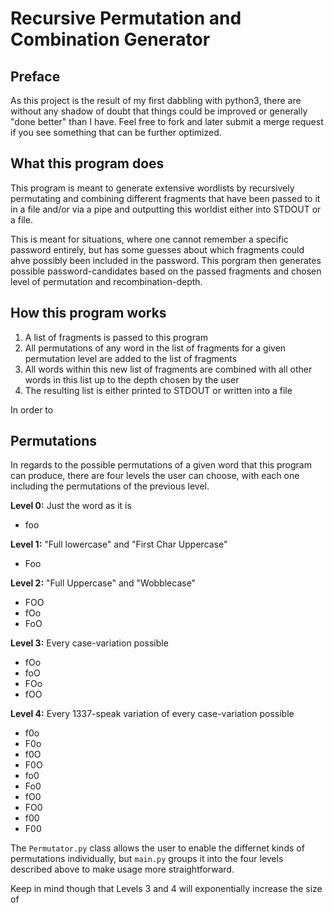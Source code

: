 # Recursive Permutation and Combination Generator

## Preface
As this project is the result of my first dabbling with python3, there are without any shadow of doubt that things could be improved or generally "done better" than I have. Feel free to fork and later submit a merge request if you see something that can be further optimized.

## What this program does
This program is meant to generate extensive wordlists by recursively permutating and combining different fragments that have been passed to it in a file and/or via a pipe and outputting this worldist either into STDOUT or a file.

This is meant for situations, where one cannot remember a specific password entirely, but has some guesses about which fragments could ahve possibly been included in the password. This porgram then generates possible password-candidates based on the passed fragments and chosen level of permutation and recombination-depth. 

## How this program works
1. A list of fragments is passed to this program
2. All permutations of any word in the list of fragments for a given permutation level are added to the list of fragments
3. All words within this new list of fragments are combined with all other words in this list up to the depth chosen by the user
4. The resulting list is either printed to STDOUT or written into a file

In order to 

## Permutations
In regards to the possible permutations of a given word that this program can produce, there are four levels the user can choose, with each one including the permutations of the previous level.

**Level 0:** Just the word as it is
* foo

**Level 1:** "Full lowercase" and "First Char Uppercase"
* Foo

**Level 2:** "Full Uppercase" and "Wobblecase"
* FOO
* fOo
* FoO

**Level 3:** Every case-variation possible
* fOo
* foO
* FOo
* fOO

**Level 4:** Every 1337-speak variation of every case-variation possible
* f0o
* F0o
* f0O
* F0O
* fo0
* Fo0
* fO0
* FO0
* f00
* F00

The `Permutator.py` class allows the user to enable the differnet kinds of permutations individually, but `main.py` groups it into the four levels described above to make usage more straightforward.

Keep in mind though that Levels 3 and 4 will exponentially increase the size of 

## 